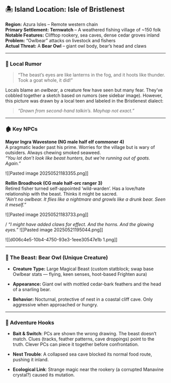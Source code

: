 
## 🏝️ Island Location: **Isle of Bristlenest**

**Region:** Azura Isles – Remote western chain  
**Primary Settlement:** **Ternwatch** – A weathered fishing village of ~150 folk  
**Notable Features:** Clifftop rookery, sea caves, dense cedar groves inland  
**Problem:** “Owlbear” attacks on livestock and fishers  
**Actual Threat:** A **Bear Owl** – giant owl body, bear’s head and claws

---

### 📜 Local Rumor

> “The beast’s eyes are like lanterns in the fog, and it hoots like thunder. Took a goat whole, it did!”

Locals blame an _owlbear_, a creature few have seen but many fear. They’ve cobbled together a sketch based on rumors (see sidebar image). However, this picture was drawn by a local teen and labeled in the Bristlenest dialect:

> _“Drawn from second-hand talkin’s. Mayhap not exact.”_

---

### 🏚️ Key NPCs

**Mayor Ingra Wavestone (NG male half elf commoner 4)**  
A pragmatic leader past his prime. Worries for the village but is wary of outsiders. Always chewing smoked seaweed.  
_“You lot don’t look like beast hunters, but we’re running out of goats. Again.”_

![[Pasted image 20250521183355.png]]

**Rellin Broadhook (CG male half-orc ranger 3)**  
Retired fisher turned self-appointed ‘wild-warden’. Has a love/hate relationship with the beast. Thinks it might be sacred.  
_“Ain’t no owlbear. It flies like a nightmare and growls like a drunk bear. Seen it meself.”_

![[Pasted image 20250521183733.png]]

/
_“I _might_ have added claws for effect. And the horns. And the glowing eyes.”_
![[Pasted image 20250521195044.png]]

![[d006c4e5-10b4-4750-93e3-1eee30547e1b 1.png]]

---

### 🐾 The Beast: Bear Owl (Unique Creature)

- **Creature Type:** Large Magical Beast (custom statblock; swap base Owlbear stats — flying, keen senses, hoot-based Frighten aura)
    
- **Appearance:** Giant owl with mottled cedar-bark feathers and the head of a snarling bear.
    
- **Behavior:** Nocturnal, protective of nest in a coastal cliff cave. Only aggressive when approached or hungry.
    
---

### 🧭 Adventure Hooks

- **Bait & Switch**: PCs are shown the wrong drawing. The beast doesn’t match. Clues (tracks, feather patterns, cave droppings) point to the truth. Clever PCs can piece it together before confrontation.
    
- **Nest Trouble**: A collapsed sea cave blocked its normal food route, pushing it inland.
    
- **Ecological Link**: Strange magic near the rookery (a corrupted Manavine crystal?) caused its mutation.